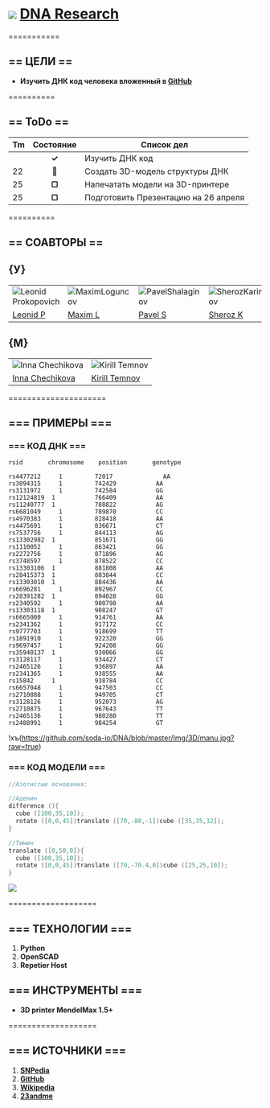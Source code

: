 # ![](https://avatars3.githubusercontent.com/u/4658189?s=30) [ DNA Research](https://github.com/soda-io/DNA/)
===========

## == ЦЕЛИ ==

* **Изучить ДНК код человека вложенный в [GitHub](https://github.com)**

==========


## == ToDo ==

| Tm  | Состояние    |  Список дел                        |
|:----|:------------:|------------------------------------|
|     |  **✓**       | Изучить ДНК код                    |
| 22  |  **🚩**       | Создать 3D-модель структуры ДНК    |
| 25  |  **▢**       | Напечатать модели на 3D-принтере   |
| 25  |  **▢**       |Подготовить Презентацию на 26 апреля|


==========

## == СОАВТОРЫ ==


## {У}

|    |    |    |    |
|----|----|----|----|
|![Leonid Prokopovich](https://avatars2.githubusercontent.com/u/6639503?s=74)|![MaximLoguncov](https://avatars2.githubusercontent.com/u/3838734?s=74)|![PavelShalaginov](https://avatars0.githubusercontent.com/u/3833771?s=74)|![SherozKarimov](https://avatars0.githubusercontent.com/u/4226210?s=74)  
| [Leonid P](https://github.com/leonidprokopovich) | [Maxim L](https://github.com/MaximLoguncov) | [Pavel S](https://github.com/PavelShalaginov)|  [Sheroz K](https://github.com/SherozKarimov)  


## {M}

|    |    | 
|----|----|
|![Inna Chechikova](https://pbs.twimg.com/profile_images/2351222123/4hkg9tbwsz8zzztcrqkf_bigger.jpeg)|![Kirill Temnov](https://avatars1.githubusercontent.com/u/147170?s=74)
|[Inna Chechikova](https://twitter.com/Unsa2003)|[Kirill Temnov](https://github.com/KirillTemnov)

=====================

## === ПРИМЕРЫ ===

### === КОД ДНК ===

```
rsid	   chromosome	 position 	    genotype

rs4477212	  1	        72017	           AA
rs3094315	  1	        742429	         AA
rs3131972	  1	        742584	         GG
rs12124819  1	        766409	         AA
rs11240777	1	        788822	         AG
rs6681049	  1	        789870	         CC
rs4970383	  1	        828418	         AA
rs4475691	  1	        836671	         CT
rs7537756	  1	        844113	         AG
rs13302982	1	        851671	         GG
rs1110052	  1	        863421	         GG
rs2272756	  1	        871896	         AG
rs3748597	  1	        878522	         CC
rs13303106	1	        881808	         AA
rs28415373	1	        883844	         CC
rs13303010	1	        884436	         AA
rs6696281	  1	        892967	         CC
rs28391282	1	        894028	         GG
rs2340592	  1	        900798	         AA
rs13303118	1	        908247	         GT
rs6665000	  1	        914761	         AA
rs2341362	  1	        917172	         CC
rs9777703	  1	        918699	         TT
rs1891910	  1	        922320	         GG
rs9697457	  1	        924208	         GG
rs35940137	1	        930066	         GG
rs3128117	  1	        934427	         CT
rs2465126	  1	        936897	         AA
rs2341365	  1	        938555	         AA
rs15842	    1	        938784	         CC
rs6657048	  1	        947503	         CC
rs2710888	  1	        949705	         CT
rs3128126	  1	        952073	         AG
rs2710875	  1	        967643	         TT
rs2465136	  1	        980280	         TT
rs2488991	  1	        984254	         GT
```
!хъ(https://github.com/soda-io/DNA/blob/master/Img/3D/manu.jpg?raw=true)

### === КОД МОДЕЛИ ===

```c
//Азотистые основания:

//Аденин
difference (){
  cube ([100,35,10]);
  rotate ([0,0,45])translate ([70,-80,-1])cube ([35,35,12]);
}

//Тимин
translate ([0,50,0]){
  cube ([100,35,10]);
  rotate ([0,0,45])translate ([70,-70.4,0])cube ([25,25,10]);
}


```
![](https://github.com/soda-io/DNA/blob/master/Img/3D/%D0%90%D0%B4%D0%B5%D0%BD%D0%B8%D0%BD%20%D0%B8%20%D0%A2%D0%B8%D0%BC%D0%B8%D0%BD.png?raw=true)



===================


## === ТЕХНОЛОГИИ ===

 1. **Python**
 2. **OpenSCAD**
 3. **Repetier Host**

## === ИНСТРУМЕНТЫ === 
 
* **3D printer MendelMax 1.5+**


===================


## === ИСТОЧНИКИ ===

 1. **[SNPedia](www.snpedia.com)**
 1. **[GitHub](https://github.com)**
 1. **[Wikipedia](http://ru.wikipedia.org/wiki/%D0%94%D0%B5%D0%B7%D0%BE%D0%BA%D1%81%D0%B8%D1%80%D0%B8%D0%B1%D0%BE%D0%BD%D1%83%D0%BA%D0%BB%D0%B5%D0%B8%D0%BD%D0%BE%D0%B2%D0%B0%D1%8F_%D0%BA%D0%B8%D1%81%D0%BB%D0%BE%D1%82%D0%B0)**
 1. **[23andme](www.23andme.com)**
